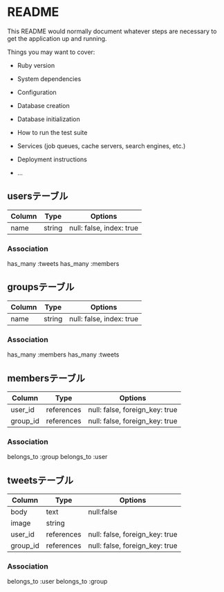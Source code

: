 # README

This README would normally document whatever steps are necessary to get the
application up and running.

Things you may want to cover:

* Ruby version

* System dependencies

* Configuration

* Database creation

* Database initialization

* How to run the test suite

* Services (job queues, cache servers, search engines, etc.)

* Deployment instructions

* ...

## usersテーブル

|Column|Type|Options|
|------|----|-------|
|name|string|null: false, index: true|

### Association
has_many :tweets
has_many :members

## groupsテーブル

|Column|Type|Options|
|------|----|-------|
|name|string|null: false, index: true|

### Association
has_many :members
has_many :tweets


## membersテーブル

|Column|Type|Options|
|------|----|-------|
|user_id|references|null: false, foreign_key: true|
|group_id|references|null: false, foreign_key: true|

### Association
belongs_to :group
belongs_to :user


## tweetsテーブル

|Column|Type|Options|
|------|----|-------|
|body|text|null:false|
|image|string| |
|user_id|references|null: false, foreign_key: true|
|group_id|references|null: false, foreign_key: true|

### Association
belongs_to :user
belongs_to :group




